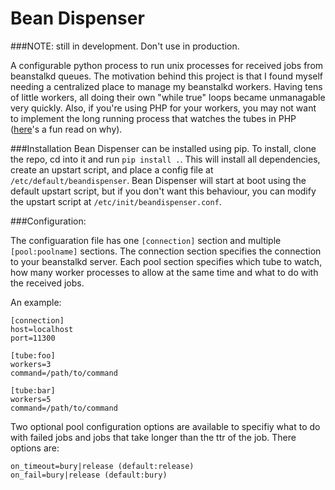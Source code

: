 Bean Dispenser
==============

###NOTE: still in development. Don't use in production.

A configurable python process to run unix processes for received jobs from beanstalkd queues. The motivation behind this project is that I found myself needing a centralized place to manage my beanstalkd workers. Having tens of little workers, all doing their own "while true" loops became unmanagable very quickly. Also, if you're using PHP for your workers, you may not want to implement the long running process that watches the tubes in PHP ([here](http://software-gunslinger.tumblr.com/post/47131406821/php-is-meant-to-die)'s a fun read on why).


###Installation
Bean Dispenser can be installed using pip. To install, clone the repo, cd into it and run `pip install .`. This will install all dependencies, create an upstart script, and place a config file at `/etc/default/beandispenser`. Bean Dispenser will start at boot using the default upstart script, but if you don't want this behaviour, you can modify the upstart script at `/etc/init/beandispenser.conf`.


###Configuration:

The configuaration file has one `[connection]` section and multiple `[pool:poolname]` sections. The connection section specifies the connection to your beanstalkd server. Each pool section specifies which tube to watch, how many worker processes to allow at the same time and what to do with the received jobs.

An example:

```
[connection]
host=localhost
port=11300

[tube:foo]
workers=3
command=/path/to/command

[tube:bar]
workers=5
command=/path/to/command
```

Two optional pool configuration options are available to specifiy what to do with failed jobs and jobs that take longer than the ttr of the job. There options are:

```
on_timeout=bury|release (default:release)
on_fail=bury|release (default:bury)
```
